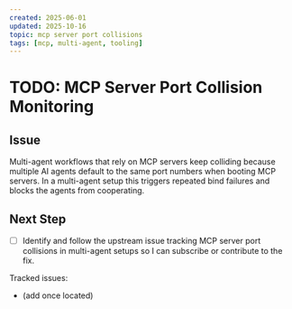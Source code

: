 ```yaml
---
created: 2025-06-01
updated: 2025-10-16
topic: mcp server port collisions
tags: [mcp, multi-agent, tooling]
---
```


# TODO: MCP Server Port Collision Monitoring

## Issue
Multi-agent workflows that rely on MCP servers keep colliding because multiple AI agents default to the same port numbers when booting MCP servers. In a multi-agent setup this triggers repeated bind failures and blocks the agents from cooperating.

## Next Step
- [ ] Identify and follow the upstream issue tracking MCP server port collisions in multi-agent setups so I can subscribe or contribute to the fix.

Tracked issues:
- (add once located)
